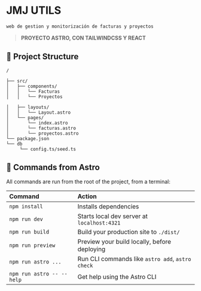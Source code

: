 # JMJ UTILS

```sh
web de gestion y monitorización de facturas y proyectos
```

> **PROYECTO ASTRO, CON TAILWINDCSS Y REACT**



## 🚀 Project Structure


```
/

├── src/
│   ├── components/
│   │   └── Facturas
│   │   └── Proyectos

│   ├── layouts/
│   │   └── Layout.astro
│   └── pages/
│       └── index.astro
│       └── facturas.astro
│       └── proyectos.astro
└── package.json
└── db
     └── config.ts/seed.ts
```





## 🧞 Commands from Astro

All commands are run from the root of the project, from a terminal:

| Command                   | Action                                           |
| :------------------------ | :----------------------------------------------- |
| `npm install`             | Installs dependencies                            |
| `npm run dev`             | Starts local dev server at `localhost:4321`      |
| `npm run build`           | Build your production site to `./dist/`          |
| `npm run preview`         | Preview your build locally, before deploying     |
| `npm run astro ...`       | Run CLI commands like `astro add`, `astro check` |
| `npm run astro -- --help` | Get help using the Astro CLI                     |


